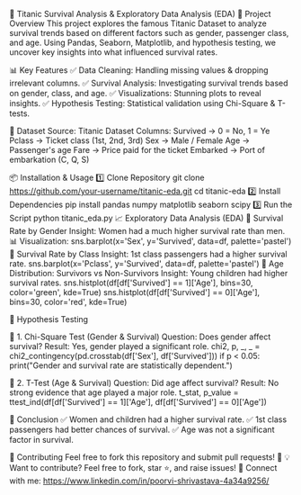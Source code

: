 🚢 Titanic Survival Analysis & Exploratory Data Analysis (EDA)
📌 Project Overview
This project explores the famous Titanic Dataset to analyze survival trends based on different factors such as gender, passenger class, and age. Using Pandas, Seaborn, Matplotlib, and hypothesis testing, we uncover key insights into what influenced survival rates.

📊 Key Features
✅ Data Cleaning: Handling missing values & dropping irrelevant columns.
✅ Survival Analysis: Investigating survival trends based on gender, class, and age.
✅ Visualizations: Stunning plots to reveal insights.
✅ Hypothesis Testing: Statistical validation using Chi-Square & T-tests.

📂 Dataset
Source: Titanic Dataset
Columns:
Survived → 0 = No, 1 = Ye
Pclass → Ticket class (1st, 2nd, 3rd)
Sex → Male / Female
Age → Passenger's age
Fare → Price paid for the ticket
Embarked → Port of embarkation (C, Q, S)

📦 Installation & Usage
1️⃣ Clone Repository
git clone https://github.com/your-username/titanic-eda.git
cd titanic-eda
2️⃣ Install Dependencies
pip install pandas numpy matplotlib seaborn scipy
3️⃣ Run the Script
python titanic_eda.py
📈 Exploratory Data Analysis (EDA)
🔹 Survival Rate by Gender
Insight: Women had a much higher survival rate than men.
📊 Visualization:
sns.barplot(x='Sex', y='Survived', data=df, palette='pastel')
🔹 Survival Rate by Class
Insight: 1st class passengers had a higher survival rate.
sns.barplot(x='Pclass', y='Survived', data=df, palette='pastel')
🔹 Age Distribution: Survivors vs Non-Survivors
Insight: Young children had higher survival rates.
sns.histplot(df[df['Survived'] == 1]['Age'], bins=30, color='green', kde=True)
sns.histplot(df[df['Survived'] == 0]['Age'], bins=30, color='red', kde=True)

🧪 Hypothesis Testing

📌 1. Chi-Square Test (Gender & Survival)
Question: Does gender affect survival?
Result: Yes, gender played a significant role.
chi2, p, _, _ = chi2_contingency(pd.crosstab(df['Sex'], df['Survived']))
if p < 0.05:
    print("Gender and survival rate are statistically dependent.")
    
📌 2. T-Test (Age & Survival)
Question: Did age affect survival?
Result: No strong evidence that age played a major role.
t_stat, p_value = ttest_ind(df[df['Survived'] == 1]['Age'], df[df['Survived'] == 0]['Age'])

📌 Conclusion
✅ Women and children had a higher survival rate.
✅ 1st class passengers had better chances of survival.
✅ Age was not a significant factor in survival.

🤝 Contributing
Feel free to fork this repository and submit pull requests! 🚀 
💡 Want to contribute? Feel free to fork, star ⭐, and raise issues! 🔗 Connect with me: https://www.linkedin.com/in/poorvi-shrivastava-4a34a9256/

